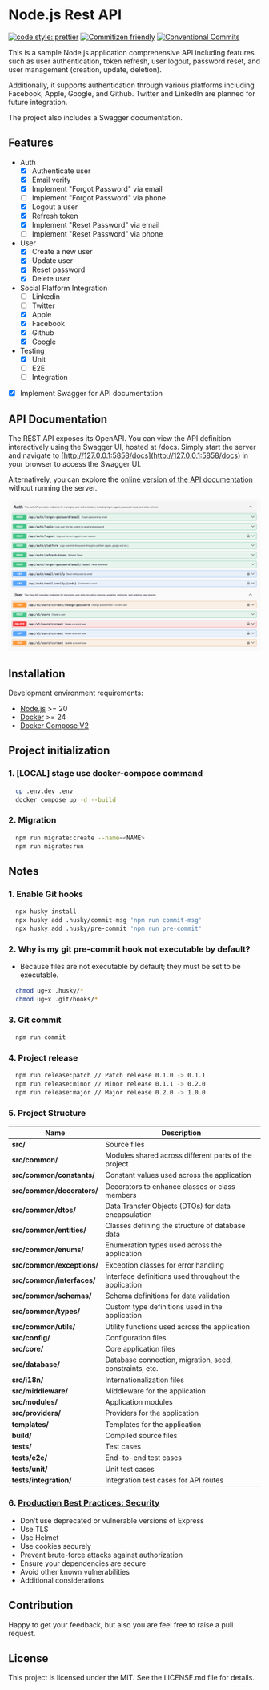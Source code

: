 # Node.js Rest API

[![code style: prettier](https://img.shields.io/badge/code_style-prettier-ff69b4.svg)](http://prettier.io) [![Commitizen friendly](https://img.shields.io/badge/commitizen-friendly-brightgreen.svg)](http://commitizen.github.io/cz-cli/) [![Conventional Commits](https://img.shields.io/badge/Conventional%20Commits-1.0.0-yellow.svg)](https://conventionalcommits.org)

This is a sample Node.js application comprehensive API including features such as user authentication, token refresh, user logout, password reset, and user management (creation, update, deletion).

Additionally, it supports authentication through various platforms including Facebook, Apple, Google, and Github. Twitter and LinkedIn are planned for future integration.

The project also includes a Swagger documentation.

## Features
  - Auth
    - [X] Authenticate user
    - [X] Email verify
    - [X] Implement "Forgot Password" via email
    - [ ] Implement "Forgot Password" via phone
    - [X] Logout a user
    - [X] Refresh token
    - [X] Implement "Reset Password" via email
    - [ ] Implement "Reset Password" via phone
  - User
    - [X] Create a new user
    - [X] Update user
    - [X] Reset password
    - [X] Delete user
  - Social Platform Integration
    - [ ] Linkedin
    - [ ] Twitter
    - [X] Apple
    - [X] Facebook
    - [X] Github
    - [X] Google
  - Testing
    - [X] Unit
    - [ ] E2E
    - [ ] Integration
  - [X] Implement Swagger for API documentation

## API Documentation

The REST API exposes its OpenAPI. You can view the API definition interactively using the Swagger UI, hosted at /docs. Simply start the server and navigate to [http://127.0.0.1:5858/docs](http://127.0.0.1:5858/docs) in your browser to access the Swagger UI.

Alternatively, you can explore the [online version of the API documentation](https://neverovski.github.io/nodejs-rest-api/) without running the server.

[![openapi](docs/img/openapi.png)](https://neverovski.github.io/nodejs-rest-api/)

## Installation

Development environment requirements:
- [Node.js](https://nodejs.org) >= 20
- [Docker](https://www.docker.com) >= 24
- [Docker Compose V2](https://docs.docker.com/compose/install/)

## Project initialization

### 1. [LOCAL] stage use docker-compose command
```sh
  cp .env.dev .env
  docker compose up -d --build
```

### 2. Migration
```sh
  npm run migrate:create --name=<NAME>
  npm run migrate:run
```

## Notes

### 1. Enable Git hooks

```sh
  npx husky install
  npx husky add .husky/commit-msg 'npm run commit-msg'
  npx husky add .husky/pre-commit 'npm run pre-commit'
```

### 2. Why is my git pre-commit hook not executable by default?

- Because files are not executable by default; they must be set to be executable.

```sh
  chmod ug+x .husky/*
  chmod ug+x .git/hooks/*
```

### 3. Git commit

```sh
  npm run commit
```

### 4. Project release

```sh
  npm run release:patch // Patch release 0.1.0 -> 0.1.1
  npm run release:minor // Minor release 0.1.1 -> 0.2.0
  npm run release:major // Major release 0.2.0 -> 1.0.0
```

### 5. Project Structure

| Name                       | Description                                             |
|----------------------------|---------------------------------------------------------|
| **src/**                   | Source files                                            |
| **src/common/**            | Modules shared across different parts of the project    |
| **src/common/constants/**  | Constant values used across the application             |
| **src/common/decorators/** | Decorators to enhance classes or class members          |
| **src/common/dtos/**       | Data Transfer Objects (DTOs) for data encapsulation     |
| **src/common/entities/**   | Classes defining the structure of database data         |
| **src/common/enums/**      | Enumeration types used across the application           |
| **src/common/exceptions/** | Exception classes for error handling                    |
| **src/common/interfaces/** | Interface definitions used throughout the application   |
| **src/common/schemas/**    | Schema definitions for data validation                  |
| **src/common/types/**      | Custom type definitions used in the application         |
| **src/common/utils/**      | Utility functions used across the application           |
| **src/config/**            | Configuration files                                     |
| **src/core/**              | Core application files                                  |
| **src/database/**          | Database connection, migration, seed, constraints, etc. |
| **src/i18n/**              | Internationalization files                              |
| **src/middleware/**        | Middleware for the application                          |
| **src/modules/**           | Application modules                                     |
| **src/providers/**         | Providers for the application                           |
| **templates/**             | Templates for the application                           |
| **build/**                 | Compiled source files                                   |
| **tests/**                 | Test cases                                              |
| **tests/e2e/**             | End-to-end test cases                                   |
| **tests/unit/**            | Unit test cases                                         |
| **tests/integration/**     | Integration test cases for API routes                   |

### 6. [Production Best Practices: Security](https://expressjs.com/en/advanced/best-practice-security.html)

- Don’t use deprecated or vulnerable versions of Express
- Use TLS
- Use Helmet
- Use cookies securely
- Prevent brute-force attacks against authorization
- Ensure your dependencies are secure
- Avoid other known vulnerabilities
- Additional considerations

## Contribution

Happy to get your feedback, but also you are feel free to raise a pull request.

## License

This project is licensed under the MIT. See the LICENSE.md file for details.
